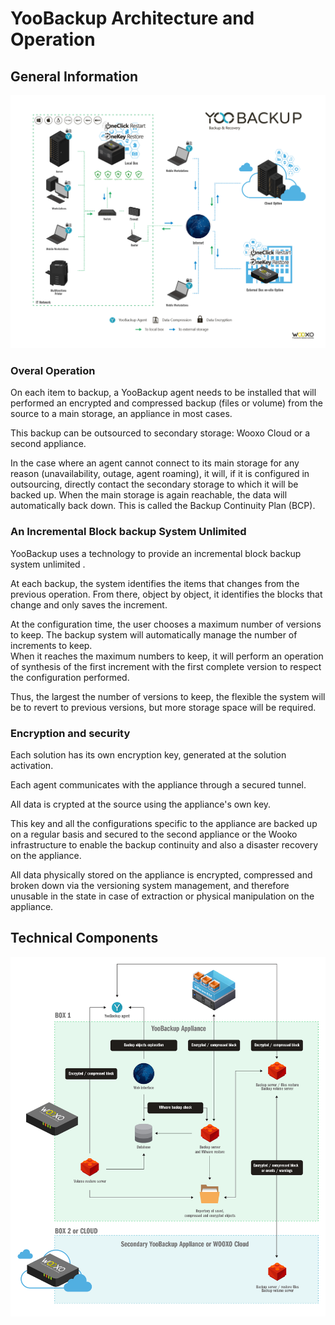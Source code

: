 # YooBackup Architecture and Operation

## General Information

![](.gitbook/assets/image%20%287%29.png)

### Overal Operation

On each item to backup, a YooBackup agent needs to be installed that will performed an encrypted and compressed backup \(files or volume\) from the source to a main storage, an appliance in most cases.

This backup can be outsourced to secondary storage: Wooxo Cloud or a second appliance. 

In the case where an agent cannot connect to its main storage for any reason \(unavailability, outage, agent roaming\), it will, if it is configured in outsourcing, directly contact the secondary storage to which it will be backed up. When the main storage is again reachable, the data will automatically back down. This is called the Backup Continuity Plan \(BCP\). 

### An Incremental Block backup System Unlimited 

YooBackup uses a technology to provide an incremental block backup system unlimited . 

At each backup, the system identifies the items that changes from the previous operation. From there, object by object, it identifies the blocks that change and only saves the increment.

At the configuration time, the user chooses a maximum number of versions to keep. The backup system will automatically manage the number of increments to keep.  
When it reaches the maximum numbers to keep, it will perform an operation of synthesis of the first increment with the first complete version to respect the configuration performed. 

Thus, the largest the number of versions to keep, the flexible the system will be to revert to previous versions, but more storage space will be required. 

### Encryption and security

Each solution has its own encryption key, generated at the solution activation. 

Each agent communicates with the appliance through a secured tunnel.

All data is crypted at the source using the appliance's own key. 

This key and all the configurations specific to the appliance are backed up on a regular basis and secured to the second appliance or the Wooko infrastructure to enable the backup continuity and also a disaster recovery on the appliance. 

All data physically stored on the appliance is encrypted, compressed and broken down via the versioning system management, and therefore unusable in the state in case of extraction or physical manipulation on the appliance.

## Technical Components

![](.gitbook/assets/image%20%2836%29.png)

